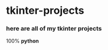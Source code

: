 # tkinter-projects

<h3>here are all of my tkinter projects</h3>
<p>100% <strong>python</strong></p>